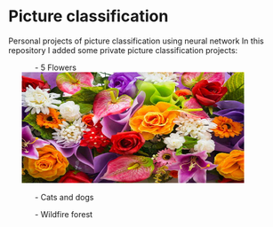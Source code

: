 # Picture classification
Personal projects of picture classification using neural network
In this repository I added some private picture classification projects:
<ul>
  <ol>- 5 Flowers</ol>
      <img src="https://github.com/JamBelg/Picture_classification/blob/master/5%20Flowers/image_flowers.jpg" width="400" height="200" alt="Alt text" title="Flowers">
  <ol>- Cats and dogs</ol>
  <ol>- Wildfire forest</ol>
</ul>
